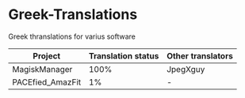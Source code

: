 # Greek-Translations
Greek thranslations for varius software

Project | Translation status | Other translators
------------ | ------------- | -------------
MagiskManager | 100% | JpegXguy
PACEfied_AmazFit | 1% | -
